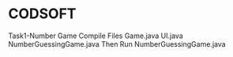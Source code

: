 # CODSOFT
Task1-Number Game
Compile Files
   Game.java
   UI.java
   NumberGuessingGame.java
Then Run NumberGuessingGame.java